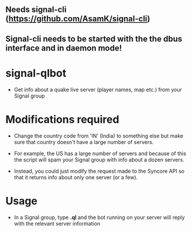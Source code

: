 ## Needs signal-cli (https://github.com/AsamK/signal-cli)

## Signal-cli needs to be started with the the dbus interface and in daemon mode!

# signal-qlbot
* Get info about a quake live server (player names, map etc.) from your Signal group

# Modifications required

* Change the country code from 'IN' (India) to something else but make sure that country doesn't have a large number of servers. 

* For example, the US has a large number of servers and because of this the script will spam your Signal group with info about a dozen servers.

* Instead, you could just modify the request made to the Syncore API so that it returns info about only one server (or a few).

# Usage

* In a Signal group, type **.ql** and the bot running on your server will reply with the relevant server information
